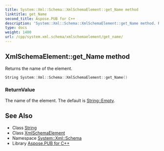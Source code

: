 ```yaml
---
title: System::Xml::Schema::XmlSchemaElement::get_Name method
linktitle: get_Name
second_title: Aspose.PUB for C++
description: 'System::Xml::Schema::XmlSchemaElement::get_Name method. Returns the name of the element in C++.'
type: docs
weight: 1400
url: /cpp/system.xml.schema/xmlschemaelement/get_name/
---
```

## XmlSchemaElement::get_Name method


Returns the name of the element.

```cpp
String System::Xml::Schema::XmlSchemaElement::get_Name()
```


### ReturnValue

The name of the element. The default is [String::Empty](../../../system/string/empty/).

## See Also

* Class [String](../../../system/string/)
* Class [XmlSchemaElement](../)
* Namespace [System::Xml::Schema](../../)
* Library [Aspose.PUB for C++](../../../)
